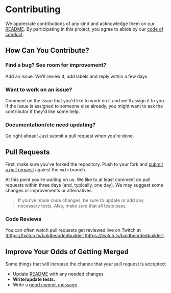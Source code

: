# Contributing

We appreciate contributions of any kind and acknowledge them on our
[README][readme]. By participating in this project, you agree to abide by our
[code of conduct](CODE_OF_CONDUCT.md).

## How Can You Contribute?

### Find a bug? See room for improvement?

Add an issue. We'll review it, add labels and reply within a few days.

### Want to work on an issue?

Comment on the issue that you'd like to work on it and we'll assign it to you.
If the issue is assigned to someone else already, you might want to ask the
contributor if they'd like some help.

### Documentation/etc need updating?

Go right ahead! Just submit a pull request when you're done.

## Pull Requests

First, make sure you've forked the repository. Push to your fork and
[submit a pull request](https://github.com/michaeljolley/vscode-vs-outlining/compare/)
against the `main` branch.

At this point you're waiting on us. We like to at least comment on pull requests
within three days (and, typically, one day). We may suggest some changes or
improvements or alternatives.

> If you've made code changes, be sure to update or add any necessary tests. Also,
> make sure that all tests pass.

### Code Reviews

You can often watch pull requests get reviewed live on Twitch at
[https://twitch.tv/baldbeardedbuilder](https://twitch.tv/baldbeardedbuilder).

## Improve Your Odds of Getting Merged

Some things that will increase the chance that your pull request is accepted:

- Update [README][readme] with any needed changes
- **Write/update tests.**
- Write a [good commit message](http://tbaggery.com/2008/04/19/a-note-about-git-commit-messages.html).

[readme]: https://github.com/MichaelJolley/vscode-vs-outlining/tree/main#readme